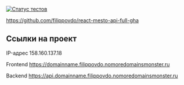 [![Статус тестов](../../actions/workflows/tests.yml/badge.svg)](../../actions/workflows/tests.yml)


https://github.com/filippovdo/react-mesto-api-full-gha

## Ссылки на проект

IP-адрес 158.160.137.18

Frontend https://domainname.filippovdo.nomoredomainsmonster.ru

Backend https://api.domainname.filippovdo.nomoredomainsmonster.ru
